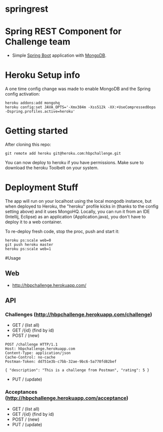 springrest
==========

# Spring REST Component for Challenge team
* Simple <a href="http://projects.spring.io/spring-boot/">Spring Boot</a> application with <a href="http://www.mongodb.org/">MongoDB</a>.

# Heroku Setup info

A one time config change was made to enable MongoDB and the Spring config activation:

```
heroku addons:add mongohq
heroku config:set JAVA_OPTS='-Xmx384m -Xss512k -XX:+UseCompressedOops -Dspring.profiles.active=heroku'
```

# Getting started
After cloning this repo:
```
git remote add heroku git@heroku.com:hbpchallenge.git
```
You can now deploy to heroku if you have permissions.  Make sure to download the heroku Toolbelt on your system.

# Deployment Stuff

The app will run on your localhost using the local mongodb instance, but when deployed to Heroku, the "heroku" profile kicks in (thanks to the config setting above) and it uses MongoHQ.  Locally, you can run it from an IDE (Intellij, Eclipse) as an application (Application.java), you don't have to deploy it to a web container.

To re-deploy fresh code, stop the proc, push and start it:

```
heroku ps:scale web=0
git push heroku master
heroku ps:scale web=1
```
#Usage

## Web

* http://hbpchallenge.herokuapp.com/
 
## API

### Challenges (http://hbpchallenge.herokuapp.com/challenge)

* GET /  (list all)
* GET /{id} (find by id)
* POST /  (new)

```
POST /challenge HTTP/1.1
Host: hbpchallenge.herokuapp.com
Content-Type: application/json
Cache-Control: no-cache
Postman-Token: dd751e3b-c7bb-32ae-9bc6-5a770fd82bef

{ "description": "This is a challenge from Postman", "rating": 5 }
```

* PUT /  (update)

### Acceptances (http://hbpchallenge.herokuapp.com/acceptance)

* GET /  (list all)
* GET /{id} (find by id)
* POST /  (new)
* PUT /  (update)


